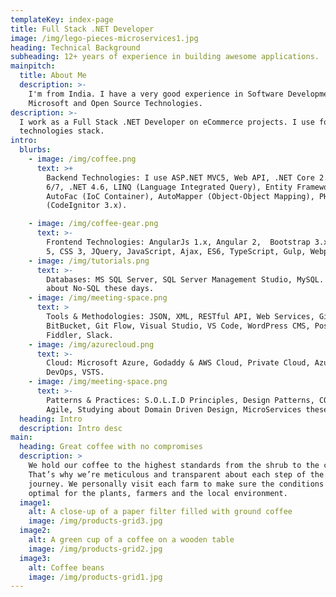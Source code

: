 ```yaml
---
templateKey: index-page
title: Full Stack .NET Developer
image: /img/lego-pieces-microservices1.jpg
heading: Technical Background
subheading: 12+ years of experience in building awesome applications.
mainpitch:
  title: About Me
  description: >-
    I'm from India. I have a very good experience in Software Development with
    Microsoft and Open Source Technologies.
description: >-
  I work as a Full Stack .NET Developer on eCommerce projects. I use following
  technologies stack.
intro:
  blurbs:
    - image: /img/coffee.png
      text: >+
        Backend Technologies: I use ASP.NET MVC5, Web API, .NET Core 2.x, C#
        6/7, .NET 4.6, LINQ (Language Integrated Query), Entity Framework,
        AutoFac (IoC Container), AutoMapper (Object-Object Mapping), PHP
        (CodeIgnitor 3.x).

    - image: /img/coffee-gear.png
      text: >-
        Frontend Technologies: AngularJs 1.x, Angular 2,  Bootstrap 3.x , HTML
        5, CSS 3, JQuery, JavaScript, Ajax, ES6, TypeScript, Gulp, Webpack.
    - image: /img/tutorials.png
      text: >-
        Databases: MS SQL Server, SQL Server Management Studio, MySQL. Studying
        about No-SQL these days.
    - image: /img/meeting-space.png
      text: >
        Tools & Methodologies: JSON, XML, RESTful API, Web Services, GitHub,
        BitBucket, Git Flow, Visual Studio, VS Code, WordPress CMS, Postman,
        Fiddler, Slack.
    - image: /img/azurecloud.png
      text: >-
        Cloud: Microsoft Azure, Godaddy & AWS Cloud, Private Cloud, Azure
        DevOps, VSTS.
    - image: /img/meeting-space.png
      text: >-
        Patterns & Practices: S.O.L.I.D Principles, Design Patterns, CQRS, MVC,
        Agile, Studying about Domain Driven Design, MicroServices these days.
  heading: Intro
  description: Intro desc
main:
  heading: Great coffee with no compromises
  description: >
    We hold our coffee to the highest standards from the shrub to the cup.
    That’s why we’re meticulous and transparent about each step of the coffee’s
    journey. We personally visit each farm to make sure the conditions are
    optimal for the plants, farmers and the local environment.
  image1:
    alt: A close-up of a paper filter filled with ground coffee
    image: /img/products-grid3.jpg
  image2:
    alt: A green cup of a coffee on a wooden table
    image: /img/products-grid2.jpg
  image3:
    alt: Coffee beans
    image: /img/products-grid1.jpg
---
```


